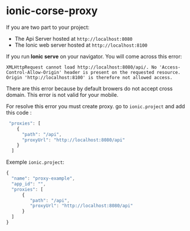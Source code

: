 # ionic-corse-proxy

If you are two part to your project:

* The Api Server hosted at `http://localhost:8080`
* The Ionic web server hosted at `http://localhost:8100`

If you run **Ionic serve** on your navigator. You will come across this error:

`XMLHttpRequest cannot load http://localhost:8080/api/. No 'Access-Control-Allow-Origin' header is present on the requested resource. Origin 'http://localhost:8100' is therefore not allowed access.`

There are this error because by default browers do not accept cross domain.
This error is not valid for your mobile.

For resolve this error you must create proxy. go to `ionic.project` and add this code :

```javascript
 "proxies": [
    {
      "path": "/api",
      "proxyUrl": "http://localhost:8080/api"
    }
  ]
```

Exemple `ionic.project`:

```javascript
{
  "name": "proxy-example",
  "app_id": "",
  "proxies": [
	  {
	     "path": "/api",
	     "proxyUrl": "http://localhost:8080/api"
      }
  ]
}
```